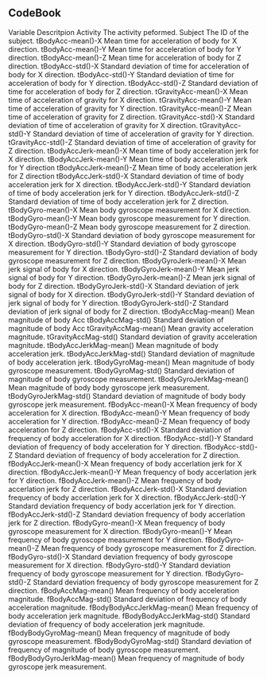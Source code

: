 ## CodeBook



Variable	Descritpion
Activity	The activity peformed.
Subject	The ID of the subject.
tBodyAcc-mean()-X	Mean time for acceleration of body for X direction.
tBodyAcc-mean()-Y	Mean time for acceleration of body for Y direction.
tBodyAcc-mean()-Z	Mean time for acceleration of body for Z direction.
tBodyAcc-std()-X	Standard deviation of time for acceleration of body for X direction.
tBodyAcc-std()-Y	Standard deviation of time for acceleration of body for Y direction.
tBodyAcc-std()-Z	Standard deviation of time for acceleration of body for Z direction.
tGravityAcc-mean()-X	Mean time of acceleration of gravity for X direction.
tGravityAcc-mean()-Y	Mean time of acceleration of gravity for Y direction.
tGravityAcc-mean()-Z	Mean time of acceleration of gravity for Z direction.
tGravityAcc-std()-X	Standard deviation of time of acceleration of gravity for X direction.
tGravityAcc-std()-Y	Standard deviation of time of acceleration of gravity for Y direction.
tGravityAcc-std()-Z	Standard deviation of time of acceleration of gravity for Z direction.
tBodyAccJerk-mean()-X	Mean time of body acceleration jerk for X direction.
tBodyAccJerk-mean()-Y	Mean time of body acceleration jerk for Y direction
tBodyAccJerk-mean()-Z	Mean time of body acceleration jerk for Z direction
tBodyAccJerk-std()-X	Standard deviation of time of body acceleration jerk for X direction.
tBodyAccJerk-std()-Y	Standard deviation of time of body acceleration jerk for Y direction.
tBodyAccJerk-std()-Z	Standard deviation of time of body acceleration jerk for Z direction.
tBodyGyro-mean()-X	Mean body gyroscope measurement for X direction.
tBodyGyro-mean()-Y	Mean body gyroscope measurement for Y direction.
tBodyGyro-mean()-Z	Mean body gyroscope measurement for Z direction.
tBodyGyro-std()-X	Standard deviation of body gyroscope measurement for X direction.
tBodyGyro-std()-Y	Standard deviation of body gyroscope measurement for Y direction.
tBodyGyro-std()-Z	Standard deviation of body gyroscope measurement for Z direction.
tBodyGyroJerk-mean()-X	Mean jerk signal of body for X direction.
tBodyGyroJerk-mean()-Y	Mean jerk signal of body for Y direction.
tBodyGyroJerk-mean()-Z	Mean jerk signal of body for Z direction.
tBodyGyroJerk-std()-X	Standard deviation of jerk signal of body for X direction.
tBodyGyroJerk-std()-Y	Standard deviation of jerk signal of body for Y direction.
tBodyGyroJerk-std()-Z	Standard deviation of jerk signal of body for Z direction.
tBodyAccMag-mean()	Mean magnitude of body Acc
tBodyAccMag-std()	Standard deviation of magnitude of body Acc
tGravityAccMag-mean()	Mean gravity acceleration magnitude.
tGravityAccMag-std()	Standard deviation of gravity acceleration magnitude.
tBodyAccJerkMag-mean()	Mean magnitude of body acceleration jerk.
tBodyAccJerkMag-std()	Standard deviation of magnitude of body acceleration jerk.
tBodyGyroMag-mean()	Mean magnitude of body gyroscope measurement.
tBodyGyroMag-std()	Standard deviation of magnitude of body gyroscope measurement.
tBodyGyroJerkMag-mean()	Mean magnitude of body body gyroscope jerk measurement.
tBodyGyroJerkMag-std()	Standard deviation of magnitude of body body gyroscope jerk measurement.
fBodyAcc-mean()-X	Mean frequency of body acceleration for X direction.
fBodyAcc-mean()-Y	Mean frequency of body acceleration for Y direction.
fBodyAcc-mean()-Z	Mean frequency of body acceleration for Z direction.
fBodyAcc-std()-X	Standard deviation of frequency of body acceleration for X direction.
fBodyAcc-std()-Y	Standard deviation of frequency of body acceleration for Y direction.
fBodyAcc-std()-Z	Standard deviation of frequency of body acceleration for Z direction.
fBodyAccJerk-mean()-X	Mean frequency of body accerlation jerk for X direction.
fBodyAccJerk-mean()-Y	Mean frequency of body accerlation jerk for Y direction.
fBodyAccJerk-mean()-Z	Mean frequency of body accerlation jerk for Z direction.
fBodyAccJerk-std()-X	Standard deviation frequency of body accerlation jerk for X direction.
fBodyAccJerk-std()-Y	Standard deviation frequency of body accerlation jerk for Y direction.
fBodyAccJerk-std()-Z	Standard deviation frequency of body accerlation jerk for Z direction.
fBodyGyro-mean()-X	Mean frequency of body gyroscope measurement for X direction.
fBodyGyro-mean()-Y	Mean frequency of body gyroscope measurement for Y direction.
fBodyGyro-mean()-Z	Mean frequency of body gyroscope measurement for Z direction.
fBodyGyro-std()-X	Standard deviation frequency of body gyroscope measurement for X direction.
fBodyGyro-std()-Y	Standard deviation frequency of body gyroscope measurement for Y direction.
fBodyGyro-std()-Z	Standard deviation frequency of body gyroscope measurement for Z direction.
fBodyAccMag-mean()	Mean frequency of body acceleration magnitude.
fBodyAccMag-std()	Standard deviation of frequency of body acceleration magnitude.
fBodyBodyAccJerkMag-mean()	Mean frequency of body acceleration jerk magnitude.
fBodyBodyAccJerkMag-std()	Standard deviation of frequency of body acceleration jerk magnitude.
fBodyBodyGyroMag-mean()	Mean frequency of magnitude of body gyroscope measurement.
fBodyBodyGyroMag-std()	Standard deviation of frequency of magnitude of body gyroscope measurement.
fBodyBodyGyroJerkMag-mean()	Mean frequency of magnitude of body gyroscope jerk measurement.
